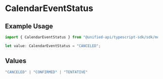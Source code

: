 # CalendarEventStatus

## Example Usage

```typescript
import { CalendarEventStatus } from "@unified-api/typescript-sdk/sdk/models/shared";

let value: CalendarEventStatus = "CANCELED";
```

## Values

```typescript
"CANCELED" | "CONFIRMED" | "TENTATIVE"
```